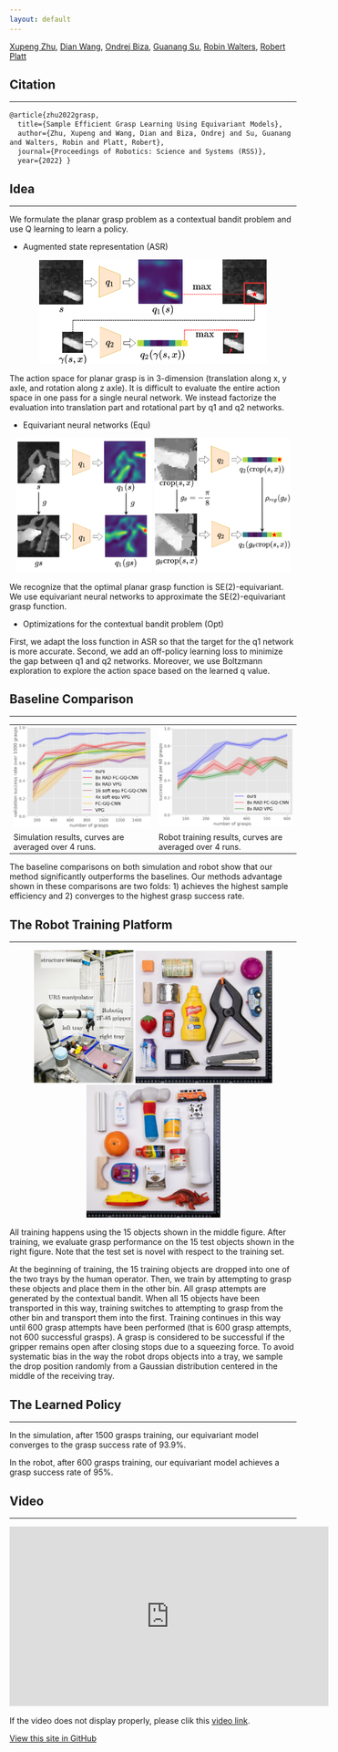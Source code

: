 ```yaml
---
layout: default
---
```


[Xupeng Zhu](https://zxp-s-works.github.io/), [Dian Wang](https://pointw.github.io), [Ondrej Biza](https://sites.google.com/view/obiza), [Guanang Su](),
[Robin Walters](http://mathserver.neu.edu/robin/), [Robert Platt](http://www.ccs.neu.edu/home/rplatt/)

## Citation

---

```
@article{zhu2022grasp,
  title={Sample Efficient Grasp Learning Using Equivariant Models},
  author={Zhu, Xupeng and Wang, Dian and Biza, Ondrej and Su, Guanang and Walters, Robin and Platt, Robert},
  journal={Proceedings of Robotics: Science and Systems (RSS)},
  year={2022} }
```

## Idea

---
We formulate the planar grasp problem as a contextual bandit problem and use Q learning to learn a policy.

+ Augmented state representation (ASR)

<p align="center">
  <img src="images/ASR.png" alt="ASR" width="400">
</p>

The action space for planar grasp is in 3-dimension (translation along x, y axle, and rotation along z axle). It is
difficult to evaluate the entire action space in one pass for a single neural network. We instead factorize the evaluation
 into translation part and rotational part by q1 and q2 networks.

+ Equivariant neural networks (Equ)

<p align="center">
 <img src="images/equation7.png" alt="q1 equivariance" width="240" style="text-align: left">
 <img src="images/equation8.png" alt="q2 equivariance" width="240" style="text-align: right">
</p>

We recognize that the optimal planar grasp function is SE(2)-equivariant. We use equivariant neural networks to approximate
 the SE(2)-equivariant grasp function.

+ Optimizations for the contextual bandit problem (Opt)

First, we adapt the loss function in ASR so that the target for the q1 network is more accurate. Second, we add an off-policy
learning loss to minimize the gap between q1 and q2 networks. Moreover, we use Boltzmann exploration to explore the action
 space based on the learned q value.


## Baseline Comparison


---

<table>
  <tr>
    <td><img src="images/compare%20with%20all%20baselines%20validation2.png" alt="Simulation results" style="width:100%"></td>
    <td><img src="images/RSS_runs.png" alt="Robot training results" style="width:100%"></td>
  </tr>
  <tr>
    <td>Simulation results, curves are averaged over 4 runs.</td>
     <td>Robot training results, curves are averaged over 4 runs.</td>
  </tr>
 </table>


The baseline comparisons on both simulation and robot show that our method significantly outperforms the baselines. Our
methods advantage shown in these comparisons are two folds: 1) achieves the highest sample efficiency and 2) converges to the highest 
grasp success rate.


## The Robot Training Platform

---

<p align="center">
 <img src="images/UR5_setup.png" alt="ASR" width="175">
 <img src="images/training_set_15.jpg" alt="training set" width="240" style="text-align: left">
 <img src="images/test_set_easy.jpg" alt="testing set" width="235" style="text-align: right">
</p>



All training happens using the 15 objects shown in the middle figure. After training, we evaluate grasp performance on 
the 15 test objects shown in the right figure. Note that the test set is novel with respect to the training set.

At the beginning of training, the 15 training objects are dropped into one of the two trays
by the human operator. Then, we train by attempting to grasp these objects and place them in the other bin. All grasp
attempts are generated by the contextual bandit. When all 15 objects have been transported in this way, training switches
to attempting to grasp from the other bin and transport them into the first. Training continues in this way until 600
grasp attempts have been performed (that is 600 grasp attempts, not 600 successful grasps). A grasp is considered
to be successful if the gripper remains open after closing stops due to a squeezing force. To avoid systematic bias in
the way the robot drops objects into a tray, we sample the drop position randomly from a Gaussian distribution centered
in the middle of the receiving tray.




## The Learned Policy

---

In the simulation, after 1500 grasps training, our equivariant model converges to the grasp success rate of 93.9%.

In the robot, after 600 grasps training, our equivariant model achieves a grasp success rate of 95%.



## Video

---

<p align="center">
<iframe width="560" height="315" src="https://www.youtube.com/embed/au59crsgiKw"
 frameborder="0"
 allow="autoplay;
 encrypted-media"
 allowfullscreen>
</iframe>
</p>

If the video does not display properly, please clik this [video link](https://youtu.be/URHr_6-uwuI).

[View this site in GitHub](https://github.com/ZXP-S-works/equivariant_grasp_site/edit/master/index.md)

